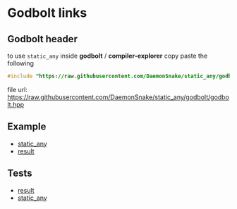# Godbolt links

## Godbolt header

to use `static_any` inside **godbolt** / **compiler-explorer** copy paste the following
```c++
#include "https://raw.githubusercontent.com/DaemonSnake/static_any/godbolt/godbolt.hpp"
```
file url: https://raw.githubusercontent.com/DaemonSnake/static_any/godbolt/godbolt.hpp

## Example
- [static_any](https://godbolt.org/z/WE47Kc)
- [result](https://godbolt.org/z/KGd3de)

## Tests
- [result](https://godbolt.org/z/rTj1ds)
- [static_any](https://godbolt.org/z/1Ea8jd)
